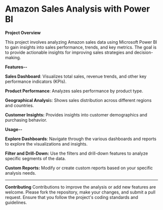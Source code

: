 # Amazon Sales Analysis with Power BI

**Project Overview**

This project involves analyzing Amazon sales data using Microsoft Power BI to gain insights into sales performance, trends, and key metrics. The goal is to provide actionable insights for improving sales strategies and decision-making.

**Features--**

**Sales Dashboard**: Visualizes total sales, revenue trends, and other key performance indicators (KPIs).

**Product Performance**: Analyzes sales performance by product type.

**Geographical Analysi**s: Shows sales distribution across different regions and countries.

**Customer Insights:** Provides insights into customer demographics and purchasing behavior.

**Usage--**

**Explore Dashboards**: Navigate through the various dashboards and reports to explore the visualizations and insights.

**Filter and Drill-Down:** Use the filters and drill-down features to analyze specific segments of the data.

**Custom Reports:** Modify or create custom reports based on your specific analysis needs.

-------------------------------------------------------------------------------------------------------------------------------------------------------------------
**Contributing**
Contributions to improve the analysis or add new features are welcome. Please fork the repository, make your changes, and submit a pull request. Ensure that you follow the project's coding standards and guidelines.
